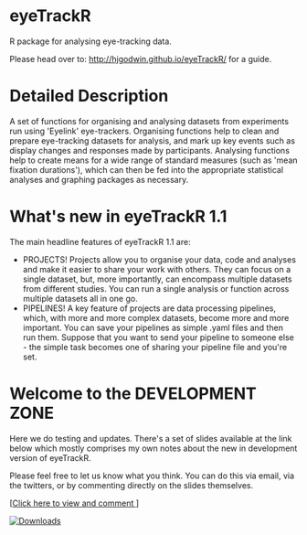 # eyeTrackR

R package for analysing eye-tracking data. 

Please head over to: http://hjgodwin.github.io/eyeTrackR/ for a guide.

# Detailed Description

A set of functions for organising and analysing datasets from experiments run using 'Eyelink' eye-trackers. Organising functions help to clean and prepare eye-tracking datasets for analysis, and mark up key events such as display changes and responses made by participants. Analysing functions help to create means for a wide range of standard measures (such as 'mean fixation durations'), which can then be fed into the appropriate statistical analyses and graphing packages as necessary.

# What's new in eyeTrackR 1.1

The main headline features of eyeTrackR 1.1 are:
- PROJECTS! Projects allow you to organise your data, code and analyses and make it easier to share your work with others. They can focus on a single dataset, but, more importantly, can encompass multiple datasets from different studies. You can run a single analysis or function across multiple datasets all in one go.
- PIPELINES! A key feature of projects are data processing pipelines, which, with more and more complex datasets, become more and more important. You can save your pipelines as simple .yaml files and then run them. Suppose that you want to send your pipeline to someone else - the simple task becomes one of sharing your pipeline file and you're set.

# Welcome to the DEVELOPMENT ZONE

Here we do testing and updates. There's a set of slides available at the link below which mostly comprises my own notes about the new in development version of eyeTrackR.

Please feel free to let us know what you think. You can do this via email, via the twitters, or by commenting directly on the slides themselves.

[[Click here to view and comment ](https://drive.google.com/file/d/1iTdHwiwN6YzQYZVKqISh3sf6hDV5culT/view?usp=sharing)]

[![Downloads ](https://cranlogs.r-pkg.org/badges/grand-total/eyeTrackR)](https://cran.r-project.org/package=eyeTrackR)
